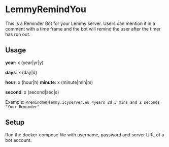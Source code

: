 # LemmyRemindYou
This is a Reminder Bot for your Lemmy server. Users can mention it in a comment with a time frame and the bot will remind the user after the timer has run out.

## Usage
**year**: x (year|yr|y)

**days**: x (day|d)

**hour**: x (hour|h)
**minute**: x (minute|min|m)

**second**: x (second|sec|s)

Example: ```@remindme@lemmy.icyserver.eu 4years 2d 3 mins and 2 seconds "Your Reminder"```

## Setup
Run the docker-compose file with username, password and server URL of a bot account.
